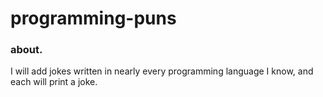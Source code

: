 # programming-puns



### about.
I will add jokes written in nearly every programming language I know, and each will print a joke.
